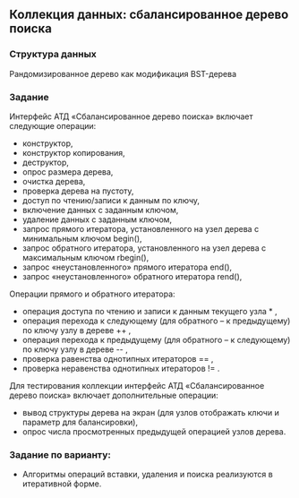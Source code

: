## Коллекция данных: сбалансированное дерево поиска

### Структура данных
Рандомизированное дерево как модификация BST-дерева

### Задание
Интерфейс АТД «Сбалансированное дерево поиска» включает следующие операции:
- конструктор,
- конструктор копирования,
- деструктор,
- опрос размера дерева,
- очистка дерева,
- проверка дерева на пустоту,
- доступ по чтению/записи к данным по ключу,
- включение данных с заданным ключом,
- удаление данных с заданным ключом,
- запрос прямого итератора, установленного на узел дерева с минимальным ключом begin(),
- запрос обратного итератора, установленного на узел дерева с максимальным ключом rbegin(),
- запрос «неустановленного» прямого итератора end(),
- запрос «неустановленного» обратного итератора rend(),

Операции прямого и обратного итератора:
- операция доступа по чтению и записи к данным текущего узла * ,
- операция перехода к следующему (для обратного – к предыдущему) по ключу узлу в дереве ++ ,
- операция перехода к предыдущему (для обратного – к следующему) по ключу узлу в дереве -- ,
- проверка равенства однотипных итераторов == ,
- проверка неравенства однотипных итераторов != .

Для тестирования коллекции интерфейс АТД «Сбалансированное дерево поиска» включает дополнительные операции:
- вывод структуры дерева на экран (для узлов отображать ключи и параметр для балансировки),
- опрос числа просмотренных предыдущей операцией узлов дерева.

### Задание по варианту:
- Алгоритмы операций вставки, удаления и поиска реализуются в итеративной форме. 